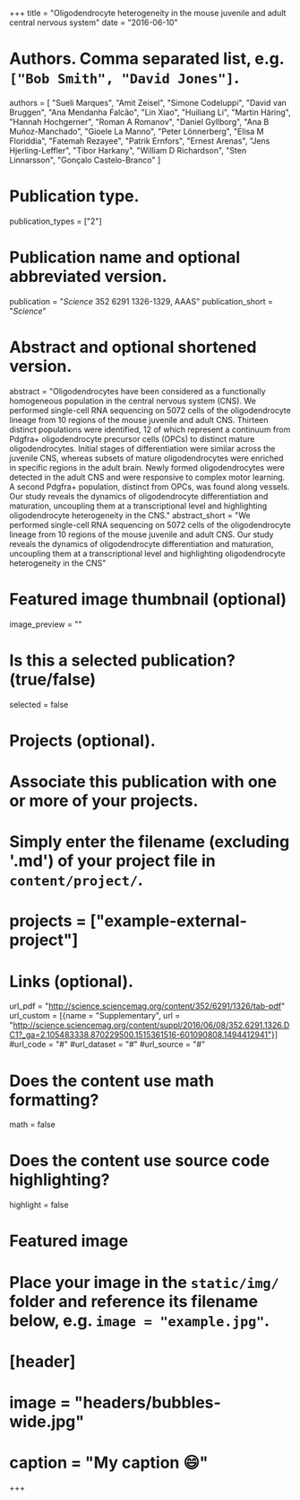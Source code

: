 +++
title = "Oligodendrocyte heterogeneity in the mouse juvenile and adult central nervous system"
date = "2016-06-10"

# Authors. Comma separated list, e.g. `["Bob Smith", "David Jones"]`.
authors = [
"Sueli Marques",
"Amit Zeisel",
"Simone Codeluppi",
"David van Bruggen",
"Ana Mendanha Falcão",
"Lin Xiao",
"Huiliang Li",
"Martin Häring",
"Hannah Hochgerner",
"Roman A Romanov",
"Daniel Gyllborg",
"Ana B Muñoz-Manchado",
"Gioele La Manno",
"Peter Lönnerberg",
"Elisa M Floriddia",
"Fatemah Rezayee",
"Patrik Ernfors",
"Ernest Arenas",
"Jens Hjerling-Leffler",
"Tibor Harkany",
"William D Richardson",
"Sten Linnarsson",
"Gonçalo Castelo-Branco"
]

# Publication type.
publication_types = ["2"]

# Publication name and optional abbreviated version.
publication = "*Science* 352 6291 1326-1329, AAAS"
publication_short = "*Science*"

# Abstract and optional shortened version.
abstract = "Oligodendrocytes have been considered as a functionally homogeneous population in the central nervous system (CNS). We performed single-cell RNA sequencing on 5072 cells of the oligodendrocyte lineage from 10 regions of the mouse juvenile and adult CNS. Thirteen distinct populations were identified, 12 of which represent a continuum from Pdgfra+ oligodendrocyte precursor cells (OPCs) to distinct mature oligodendrocytes. Initial stages of differentiation were similar across the juvenile CNS, whereas subsets of mature oligodendrocytes were enriched in specific regions in the adult brain. Newly formed oligodendrocytes were detected in the adult CNS and were responsive to complex motor learning. A second Pdgfra+ population, distinct from OPCs, was found along vessels. Our study reveals the dynamics of oligodendrocyte differentiation and maturation, uncoupling them at a transcriptional level and highlighting oligodendrocyte heterogeneity in the CNS."
abstract_short = "We performed single-cell RNA sequencing on 5072 cells of the oligodendrocyte lineage from 10 regions of the mouse juvenile and adult CNS. Our study reveals the dynamics of oligodendrocyte differentiation and maturation, uncoupling them at a transcriptional level and highlighting oligodendrocyte heterogeneity in the CNS"

# Featured image thumbnail (optional)
image_preview = ""

# Is this a selected publication? (true/false)
selected = false

# Projects (optional).
#   Associate this publication with one or more of your projects.
#   Simply enter the filename (excluding '.md') of your project file in `content/project/`.
# projects = ["example-external-project"]

# Links (optional).
url_pdf = "http://science.sciencemag.org/content/352/6291/1326/tab-pdf"
url_custom = [{name = "Supplementary", url = "http://science.sciencemag.org/content/suppl/2016/06/08/352.6291.1326.DC1?_ga=2.105483338.870229500.1515361516-601090808.1494412941"}]
#url_code = "#"
#url_dataset = "#"
#url_source = "#"


# Does the content use math formatting?
math = false

# Does the content use source code highlighting?
highlight = false

# Featured image
# Place your image in the `static/img/` folder and reference its filename below, e.g. `image = "example.jpg"`.
# [header]
# image = "headers/bubbles-wide.jpg"
# caption = "My caption :smile:"

+++

